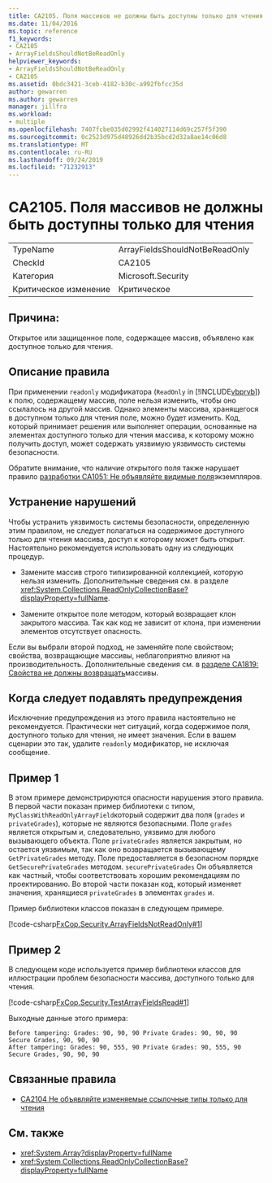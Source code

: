 ```yaml
---
title: CA2105. Поля массивов не должны быть доступны только для чтения
ms.date: 11/04/2016
ms.topic: reference
f1_keywords:
- CA2105
- ArrayFieldsShouldNotBeReadOnly
helpviewer_keywords:
- ArrayFieldsShouldNotBeReadOnly
- CA2105
ms.assetid: 0bdc3421-3ceb-4182-b30c-a992fbfcc35d
author: gewarren
ms.author: gewarren
manager: jillfra
ms.workload:
- multiple
ms.openlocfilehash: 7407fcbe035d02992f414027114d69c257f5f390
ms.sourcegitcommit: 0c2523d975d48926dd2b35bcd2d32a8ae14c06d8
ms.translationtype: MT
ms.contentlocale: ru-RU
ms.lasthandoff: 09/24/2019
ms.locfileid: "71232913"
---
```

# <a name="ca2105-array-fields-should-not-be-read-only"></a>CA2105. Поля массивов не должны быть доступны только для чтения

|||
|-|-|
|TypeName|ArrayFieldsShouldNotBeReadOnly|
|CheckId|CA2105|
|Категория|Microsoft.Security|
|Критическое изменение|Критическое|

## <a name="cause"></a>Причина:

Открытое или защищенное поле, содержащее массив, объявлено как доступное только для чтения.

## <a name="rule-description"></a>Описание правила

При применении `readonly` модификатора (`ReadOnly` in [!INCLUDE[vbprvb](../code-quality/includes/vbprvb_md.md)]) к полю, содержащему массив, поле нельзя изменить, чтобы оно ссылалось на другой массив. Однако элементы массива, хранящегося в доступном только для чтения поле, можно будет изменить. Код, который принимает решения или выполняет операции, основанные на элементах доступного только для чтения массива, к которому можно получить доступ, может содержать уязвимую уязвимость системы безопасности.

Обратите внимание, что наличие открытого поля также нарушает правило [разработки CA1051: Не объявляйте видимые поля](../code-quality/ca1051-do-not-declare-visible-instance-fields.md)экземпляров.

## <a name="how-to-fix-violations"></a>Устранение нарушений

Чтобы устранить уязвимость системы безопасности, определенную этим правилом, не следует полагаться на содержимое доступного только для чтения массива, доступ к которому может быть открыт. Настоятельно рекомендуется использовать одну из следующих процедур.

- Замените массив строго типизированной коллекцией, которую нельзя изменить. Дополнительные сведения см. в разделе <xref:System.Collections.ReadOnlyCollectionBase?displayProperty=fullName>.

- Замените открытое поле методом, который возвращает клон закрытого массива. Так как код не зависит от клона, при изменении элементов отсутствует опасность.

Если вы выбрали второй подход, не заменяйте поле свойством; свойства, возвращающие массивы, неблагоприятно влияют на производительность. Дополнительные сведения см. в [разделе CA1819: Свойства не должны возвращать](../code-quality/ca1819-properties-should-not-return-arrays.md)массивы.

## <a name="when-to-suppress-warnings"></a>Когда следует подавлять предупреждения

Исключение предупреждения из этого правила настоятельно не рекомендуется. Практически нет ситуаций, когда содержимое поля, доступного только для чтения, не имеет значения. Если в вашем сценарии это так, удалите `readonly` модификатор, не исключая сообщение.

## <a name="example-1"></a>Пример 1

В этом примере демонстрируются опасности нарушения этого правила. В первой части показан пример библиотеки с типом, `MyClassWithReadOnlyArrayField`который содержит два поля (`grades` и `privateGrades`), которые не являются безопасными. Поле `grades` является открытым и, следовательно, уязвимо для любого вызывающего объекта. Поле `privateGrades` является закрытым, но остается уязвимым, так как оно возвращается вызывающему `GetPrivateGrades` методу. Поле предоставляется в безопасном порядке `GetSecurePrivateGrades` методом. `securePrivateGrades` Он объявляется как частный, чтобы соответствовать хорошим рекомендациям по проектированию. Во второй части показан код, который изменяет значения, хранящиеся `privateGrades` в элементах `grades` и.

Пример библиотеки классов показан в следующем примере.

[!code-csharp[FxCop.Security.ArrayFieldsNotReadOnly#1](../code-quality/codesnippet/CSharp/ca2105-array-fields-should-not-be-read-only_1.cs)]

## <a name="example-2"></a>Пример 2

В следующем коде используется пример библиотеки классов для иллюстрации проблем безопасности массива, доступного только для чтения.

[!code-csharp[FxCop.Security.TestArrayFieldsRead#1](../code-quality/codesnippet/CSharp/ca2105-array-fields-should-not-be-read-only_2.cs)]

Выходные данные этого примера:

```text
Before tampering: Grades: 90, 90, 90 Private Grades: 90, 90, 90  Secure Grades, 90, 90, 90
After tampering: Grades: 90, 555, 90 Private Grades: 90, 555, 90  Secure Grades, 90, 90, 90
```

## <a name="related-rules"></a>Связанные правила

- [CA2104 Не объявляйте изменяемые ссылочные типы только для чтения](../code-quality/ca2104-do-not-declare-read-only-mutable-reference-types.md)

## <a name="see-also"></a>См. также

- <xref:System.Array?displayProperty=fullName>
- <xref:System.Collections.ReadOnlyCollectionBase?displayProperty=fullName>
